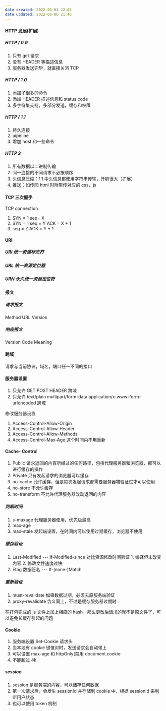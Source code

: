 ```yaml
---
date created: 2022-05-03 22:05
date updated: 2022-05-06 21:46
---
```


#### HTTP 发展(扩展)

##### HTTP / 0.9

1. 只有 get 请求
2. 没有 HEADER 等描述信息
3. 服务器发送完毕，就直接关闭 TCP

##### HTTP / 1.0

1. 添加了很多的命令
2. 添加 HEADER 描述信息和 status code
3. 多字符集支持，多部分发送，缓存和权限

##### HTTP / 1.1

1. 持久连接
2. pipeline
3. 增加 host 和一些命令

##### HTTP 2

1. 所有数据以二进制传输
2. 同一连接的不同请求不必按顺序
3. 头信息压缩：1.1 中头信息都使用字符串传输，开销很大（扩展）
4. 推送：如传回 html 时附带传对应的 css，js

#### TCP 三次握手

TCP connection

1. SYN = 1 seq= X
2. SYN = 1 seq = Y ACK = X + 1
3. seq = Z ACK = Y + 1

#### URI

##### URI 统一资源标志符

##### URL 统一资源定位器

##### URN 永久统一资源定位符

#### 报文

##### 请求报文

Method URL Version

##### 响应报文

Version Code Meaning

#### 跨域

请求与当前协议，域名，端口任一不同的接口

#### 服务器设置

1. 只允许 GET POST HEADER 跨域
2. 只允许 text/plain multipart/form-data application/x-www-form-urlencoded 跨域

修改服务器设置

1. Access-Control-Allow-Origin
2. Access-Control-Allow-Header
3. Access-Control-Allow-Methods
4. Access-Control-Max-Age 这个时间内不用重新

#### Cache- Control

1. Public 请求返回的内容所经过的任何路径，包括代理服务器和浏览器，都可以进行缓存的操作
2. Private 只有发起请求的浏览器可以缓存
3. no-cache 允许缓存，但是每次发起请求都需要服务器端验证过才可以使用
4. no-store 不允许缓存
5. no-transform 不允许代理服务器改动返回的内容

##### 到期时间

1. s-maxage 代理服务器使用，优先级最高
2. max-age
3. max-stale 发起端设置，在时间内可以使用过期缓存，浏览器不使用

##### 缓存验证

1. Last-Modified --- If-Modified-since 对比资源修改时间验证 1. 编译但未改变内容 2. 修改文件速度过快
2. Etag 数据签名 --- If-(none-)Match

##### 重新验证

1. must-revalidate 如果数据过期，必须去原服务端验证
2. proxy-revalidate 含义同上，不过是缓存服务器过期时

在打包完成的 js 文件上加上相应的 hash，那么更改后请求的就不是原文件了，可以避免长缓存引起的问题

#### Cookie

1. 服务端设置 Set-Cookie 请求头
2. 当本地有 cookie 键值对时，发送请求会自动带上
3. 可以设置 max-age 和 httpOnly(禁用 document.cookie
4. 不能超过 4k

##### session

1. session 是服务端的内容，可以储存任何数据
2. 第一次请求后，会发生 sessionId 并存储到 cookie 中，根据 sessionId 来判断用户状态
3. 也可以使用 token 机制
